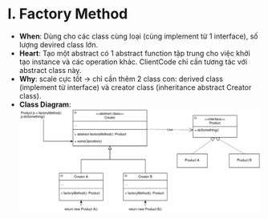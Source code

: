 # I. Factory Method
- **When**: Dùng cho các class cùng loại (cùng implement từ 1 interface), số lượng devired class lớn.
- **Heart**: Tạo một abstract có 1 abstract function tập trung cho việc khởi tạo instance và các operation khác. ClientCode chỉ cần tương tác với abstract class này.
- **Why**: scale cực tốt -> chỉ cần thêm 2 class con: derived class (implement từ interface) và creator class (inheritance abstract Creator class).
- **Class Diagram**:
![factory-method](../assets/factory-method.png)
